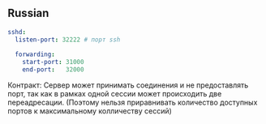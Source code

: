 


## Russian

```yaml
sshd:
  listen-port: 32222 # порт ssh
  
  forwarding:
    start-port: 31000
    end-port:   32000
```


Контракт:
Сервер может принимать соединения и не предоставлять порт, так как в рамках одной сессии может происходить две переадресации.
(Поэтому нельзя приравнивать количество доступных портов к максимальному колличеству сессий)